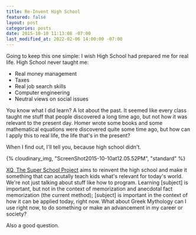 ```yaml
---
title: Re-Invent High School
featured: false
layout: post
categories: posts
date: 2015-10-10 11:13:08 -07:00
last_modified_at: 2022-02-06 14:00:00 -07:00
---
```


Going to keep this one simple: I wish High School had prepared me for real life. High School never taught me:

- Real money management
- Taxes
- Real job search skills
- Computer engineering
- Neutral views on social issues

You know what I did learn? A lot about the past. It seemed like every class taught me stuff that people discovered a long time ago, but not how it was relevant to the present day. Homer wrote some books and some mathematical equations were discovered quite some time ago, but how can I apply this to real life, the life that's in the present?

When I find out, I'll tell you, because high school didn't.

{% cloudinary_img, "ScreenShot2015-10-10at12.05.52PM", "standard" %}

[XQ, The Super School Project](http://xqsuperschool.org) aims to reinvent the high school and make it something that can acutally teach kids what's relevant for today's world. We're not just talking about stuff like how to program. Learning [subject] is important, but not in the context of memorization and anecdotal fact memorization (the current method); [subject] is important in the context of how it can be applied today, right now. What about Greek Mythology can I use right now, to do something or make an advancement in my career or society?

Also a good question.

